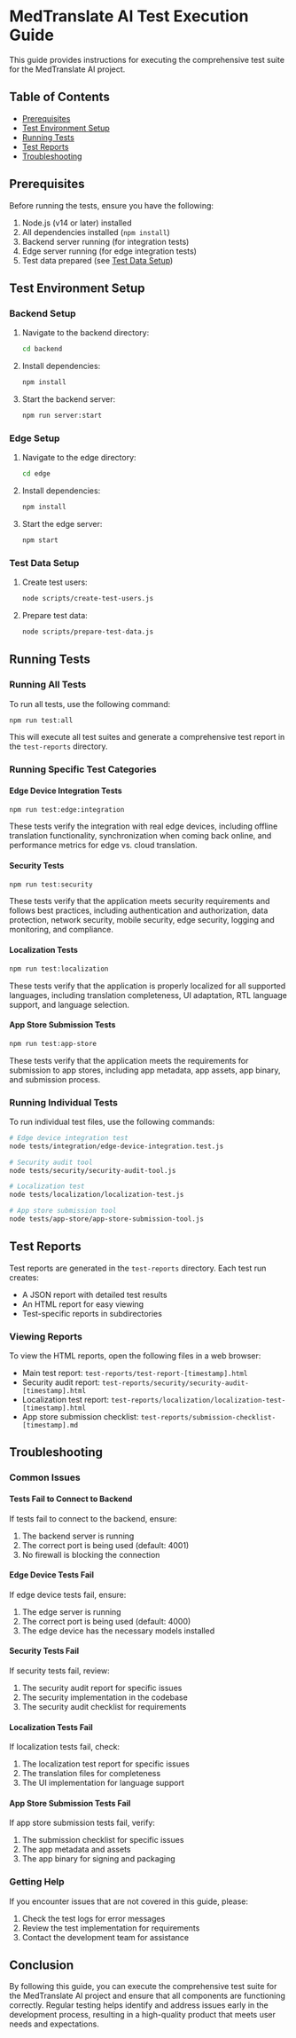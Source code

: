 # MedTranslate AI Test Execution Guide

This guide provides instructions for executing the comprehensive test suite for the MedTranslate AI project.

## Table of Contents

- [Prerequisites](#prerequisites)
- [Test Environment Setup](#test-environment-setup)
- [Running Tests](#running-tests)
- [Test Reports](#test-reports)
- [Troubleshooting](#troubleshooting)

## Prerequisites

Before running the tests, ensure you have the following:

1. Node.js (v14 or later) installed
2. All dependencies installed (`npm install`)
3. Backend server running (for integration tests)
4. Edge server running (for edge integration tests)
5. Test data prepared (see [Test Data Setup](#test-data-setup))

## Test Environment Setup

### Backend Setup

1. Navigate to the backend directory:
   ```bash
   cd backend
   ```

2. Install dependencies:
   ```bash
   npm install
   ```

3. Start the backend server:
   ```bash
   npm run server:start
   ```

### Edge Setup

1. Navigate to the edge directory:
   ```bash
   cd edge
   ```

2. Install dependencies:
   ```bash
   npm install
   ```

3. Start the edge server:
   ```bash
   npm start
   ```

### Test Data Setup

1. Create test users:
   ```bash
   node scripts/create-test-users.js
   ```

2. Prepare test data:
   ```bash
   node scripts/prepare-test-data.js
   ```

## Running Tests

### Running All Tests

To run all tests, use the following command:

```bash
npm run test:all
```

This will execute all test suites and generate a comprehensive test report in the `test-reports` directory.

### Running Specific Test Categories

#### Edge Device Integration Tests

```bash
npm run test:edge:integration
```

These tests verify the integration with real edge devices, including offline translation functionality, synchronization when coming back online, and performance metrics for edge vs. cloud translation.

#### Security Tests

```bash
npm run test:security
```

These tests verify that the application meets security requirements and follows best practices, including authentication and authorization, data protection, network security, mobile security, edge security, logging and monitoring, and compliance.

#### Localization Tests

```bash
npm run test:localization
```

These tests verify that the application is properly localized for all supported languages, including translation completeness, UI adaptation, RTL language support, and language selection.

#### App Store Submission Tests

```bash
npm run test:app-store
```

These tests verify that the application meets the requirements for submission to app stores, including app metadata, app assets, app binary, and submission process.

### Running Individual Tests

To run individual test files, use the following commands:

```bash
# Edge device integration test
node tests/integration/edge-device-integration.test.js

# Security audit tool
node tests/security/security-audit-tool.js

# Localization test
node tests/localization/localization-test.js

# App store submission tool
node tests/app-store/app-store-submission-tool.js
```

## Test Reports

Test reports are generated in the `test-reports` directory. Each test run creates:

- A JSON report with detailed test results
- An HTML report for easy viewing
- Test-specific reports in subdirectories

### Viewing Reports

To view the HTML reports, open the following files in a web browser:

- Main test report: `test-reports/test-report-[timestamp].html`
- Security audit report: `test-reports/security/security-audit-[timestamp].html`
- Localization test report: `test-reports/localization/localization-test-[timestamp].html`
- App store submission checklist: `test-reports/submission-checklist-[timestamp].md`

## Troubleshooting

### Common Issues

#### Tests Fail to Connect to Backend

If tests fail to connect to the backend, ensure:

1. The backend server is running
2. The correct port is being used (default: 4001)
3. No firewall is blocking the connection

#### Edge Device Tests Fail

If edge device tests fail, ensure:

1. The edge server is running
2. The correct port is being used (default: 4000)
3. The edge device has the necessary models installed

#### Security Tests Fail

If security tests fail, review:

1. The security audit report for specific issues
2. The security implementation in the codebase
3. The security audit checklist for requirements

#### Localization Tests Fail

If localization tests fail, check:

1. The localization test report for specific issues
2. The translation files for completeness
3. The UI implementation for language support

#### App Store Submission Tests Fail

If app store submission tests fail, verify:

1. The submission checklist for specific issues
2. The app metadata and assets
3. The app binary for signing and packaging

### Getting Help

If you encounter issues that are not covered in this guide, please:

1. Check the test logs for error messages
2. Review the test implementation for requirements
3. Contact the development team for assistance

## Conclusion

By following this guide, you can execute the comprehensive test suite for the MedTranslate AI project and ensure that all components are functioning correctly. Regular testing helps identify and address issues early in the development process, resulting in a high-quality product that meets user needs and expectations.
